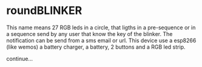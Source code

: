# roundBLINKER
This name means 27 RGB leds in a circle, that ligths in a pre-sequence or in a sequence send by any user that know the key of the blinker.
The notification can be send from a sms email or url.
This device use a esp8266 (like wemos) a battery charger, a battery, 2 buttons and a RGB led strip.

continue...
